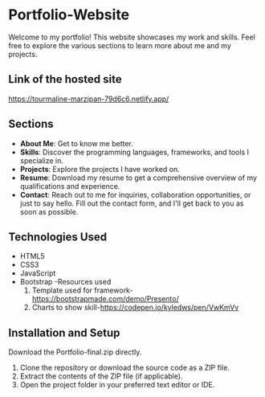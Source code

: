 # Portfolio-Website

Welcome to my portfolio! This website showcases my work and skills. Feel free to explore the various sections to learn more about me and my projects.

## Link of the hosted site
  https://tourmaline-marzipan-79d6c6.netlify.app/ 
  
## Sections

- **About Me**: Get to know me better.
- **Skills**: Discover the programming languages, frameworks, and tools I specialize in.
- **Projects**: Explore the projects I have worked on. 
- **Resume**: Download my resume to get a comprehensive overview of my qualifications and experience.
- **Contact**: Reach out to me for inquiries, collaboration opportunities, or just to say hello. Fill out the contact form, and I'll get back to you as soon as possible.

## Technologies Used

- HTML5
- CSS3
- JavaScript
- Bootstrap
-Resources used
  1. Template used for framework-https://bootstrapmade.com/demo/Presento/
  2. Charts to show skill-https://codepen.io/kyledws/pen/VwKmVv


## Installation and Setup
Download the Portfolio-final.zip directly.
1. Clone the repository or download the source code as a ZIP file.
2. Extract the contents of the ZIP file (if applicable).
3. Open the project folder in your preferred text editor or IDE.

